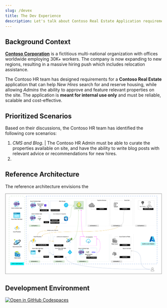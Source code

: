 ```yaml
---
slug: /devex
title: The Dev Experience
description: Let's talk about Contoso Real Estate Application requirements.
---
```


## Background Context

[**Contoso Corporation**](https://learn.microsoft.com/en-us/microsoft-365/enterprise/contoso-overview?view=o365-worldwide) is a fictitious multi-national organization with offices worldwide employing 30K+ workers. The company is now expanding to new regions, resulting in a massive hiring push which includes relocation assistance.

The Contoso HR team has designed requirements for a **Contoso Real Estate** application that can help _New Hires_ search for and reserve housing, while allowing _Admins_ the ability to approve and feature relevant properties on the site. The application is **meant for internal use only** and must be reliable, scalable and cost-effective.

## Prioritized Scenarios

Based on their discussions, the Contoso HR team has identified the following core scenarios:
1. _CMS and Blog_. | The Contoso HR Admin must be able to curate the properties available on site, and have the ability to write blog posts with relevant advice or recommendations for new hires.
2. 


## Reference Architecture 

The reference architecture envisions the 

![E2E Reference Architecture For Contoso Real Estate](../../../../../assets/diagrams/e2e-full-horizontal.drawio.png)

## Development Environment
[![Open in GitHub Codespaces](https://github.com/codespaces/badge.svg)](https://codespaces.new/Azure-Samples/contoso-real-estate?devcontainer_path=.devcontainer/devcontainer.json)